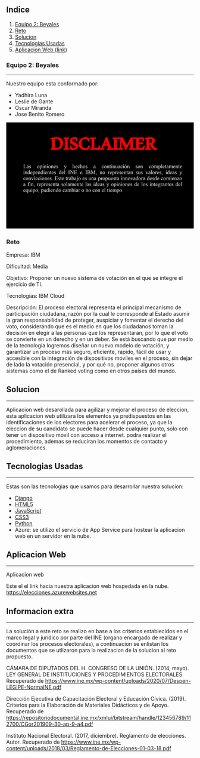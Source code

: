 ## Indice
1. [Equipo 2: Beyales](#equipo-2-Beyales)
2. [Reto](#reto)
3. [Solucion](#solucion)
4. [Tecnologias Usadas](#tecnologias-Usadas)
5. [Aplicacion Web (link)](#aplicacion-Web)
### Equipo 2: Beyales
***
Nuestro equipo esta conformado por:

<ul>
  <li>Yadhira Luna</li>
  <li>Leslie de Gante</li>
  <li>Oscar Miranda</li>
  <li>Jose Benito Romero</li>
</ul>

![Screenshot](Disclaimer.jpg)
### Reto

Empresa: IBM

Dificultad: Media

Objetivo: Proponer un nuevo sistema de votación en el que se integre el ejercicio de TI.

Tecnologías: IBM Cloud

Descripción: El proceso electoral representa el principal mecanismo de participación ciudadana, razón por la cual le corresponde al Estado asumir la gran responsabilidad de proteger, auspiciar y fomentar el derecho del voto, considerando que es el medio en que los ciudadanos toman la decisión en elegir a las personas que los representaran, por lo que el voto se convierte en un derecho y en un deber. Se está buscando que por medio de la tecnología logremos diseñar un nuevo modelo de votación, y garantizar un proceso más seguro, eficiente, rápido, fácil de usar y accesible con la integración de dispositivos móviles en el proceso, sin dejar de lado la votación presencial, y por qué no, proponer algunos otros sistemas como el de Ranked voting como en otros países del mundo.
## Solucion
***
Aplicacion web desarollada para agilizar y mejorar el proceso de eleccion, esta aplicacion web utilizara los elementos ya predispuestos en las identificaciones de los electores para acelerar el proceso, ya que la eleccion de su candidato se puede hacer desde cualquier punto, solo con tener un dispositivo movil con acceso a internet. podra realizar el procedimiento, ademas se reduciran los momentos de contacto y aglomeraciones.

## Tecnologias Usadas
***
Estas son las tecnologias que usamos para desarrollar nuestra solucion:
* [Django](https://www.djangoproject.com/)
* [HTML5](https://developer.mozilla.org/es/docs/Web/Guide/HTML/HTML5)
* [JavaScript](https://developer.mozilla.org/es/docs/Web/JavaScript)
* [CSS3](https://developer.mozilla.org/es/docs/Web/CSS) 
* [Python](https://www.python.org/)
* Azure: se utilizo el servicio de App Service para hostear la aplicacion web en un servidor en la nube. 
## Aplicacion Web
***
Aplicacion web

Este el el link hacia nuestra aplicacion web hospedada en la nube.
https://elecciones.azurewebsites.net

## Informacion extra
***
La solución a este reto se realizo en base a los criterios establecidos en el marco legal y jurídico por parte del INE (organo encargado de realizar y coordinar los procesos electorales), a continuacion se enlistan los documentos que se utlizaron para la realizacion de la solucion al reto propuesto.

CÁMARA DE DIPUTADOS DEL H. CONGRESO DE LA UNIÓN. (2014, mayo). LEY GENERAL DE INSTITUCIONES Y PROCEDIMIENTOS ELECTORALES. Recuperado de https://www.ine.mx/wp-content/uploads/2020/07/Despen-LEGIPE-NormaINE.pdf

Dirección Ejecutiva de Capacitación Electoral y Educación Cívica. (2019). Criterios para la Elaboración de Materiales Didácticos y de Apoyo. Recuperado de https://repositoriodocumental.ine.mx/xmlui/bitstream/handle/123456789/112700/CGor201909-30-ap-9-a4.pdf

Instituto Nacional Electoral. (2017, diciembre). Reglamento de elecciones. Autor. Recuperado de https://www.ine.mx/wp-content/uploads/2018/03/Reglamento-de-Elecciones-01-03-18.pdf
